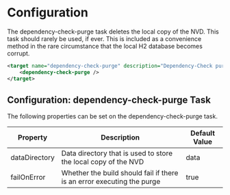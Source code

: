 Configuration
====================
The dependency-check-purge task deletes the local copy of the NVD. This task
should rarely be used, if ever. This is included as a convenience method in
the rare circumstance that the local H2 database becomes corrupt.

```xml
<target name="dependency-check-purge" description="Dependency-Check purge">
    <dependency-check-purge />
</target>
```

Configuration: dependency-check-purge Task
--------------------
The following properties can be set on the dependency-check-purge task.

Property              | Description                                                            | Default Value
----------------------|------------------------------------------------------------------------|------------------
dataDirectory         | Data directory that is used to store the local copy of the NVD         | data
failOnError           | Whether the build should fail if there is an error executing the purge | true

